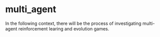 # multi_agent
In the following context, there will be the process of investigating multi-agent reinforcement learing and evolution games.

